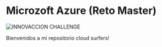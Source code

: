 # Microzoft Azure (Reto Master)
![INNOVACCION CHALLENGE](https://user-images.githubusercontent.com/86863968/125914284-2db310d8-f4cf-4dde-86ba-2a8beb91b2c4.png)

Bienvenidos a mi repositorio cloud surfers!
